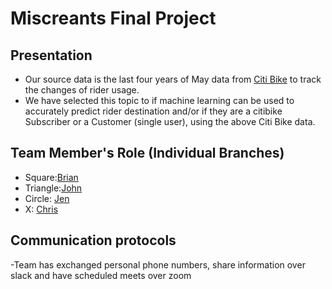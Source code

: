 # Miscreants Final Project #

## Presentation ##
- Our source data is the last four years of May data from [Citi Bike](https://s3.amazonaws.com/tripdata/index.html) to track the changes of rider usage.
- We have selected this topic to if machine learning can be used to accurately predict rider destination and/or if they are a citibike Subscriber or a Customer (single user), using the above Citi Bike data. 

## Team Member's Role (Individual Branches) ##
- Square:[Brian](https://github.com/sheepesq/Final_Project/tree/sheepesq_branch)
- Triangle:[John](https://github.com/sheepesq/Final_Project/tree/JohnRamonetti_branch)  
- Circle: [Jen](https://github.com/sheepesq/Final_Project/tree/azarowj_branch)
- X: [Chris](https://github.com/sheepesq/Final_Project/tree/cgruns4_branch)

## Communication protocols ##
-Team has exchanged personal phone numbers, share information over slack and have scheduled meets over zoom


